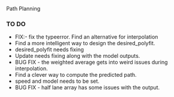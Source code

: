 Path Planning

### TO DO

- FIX:- fix the typeerror. Find an alternative for interpolation 
- Find a more intelligent way to design the desired_polyfit.
- desired_polyfit needs fixing
- Update needs fixing along with the model outputs.
- BUG FIX - the weighted average gets into weird issues during interpolation.
- Find a clever way to compute the predicted path.
- speed and model needs to be set.
- BUG FIX - half lane array has some issues with the output.
